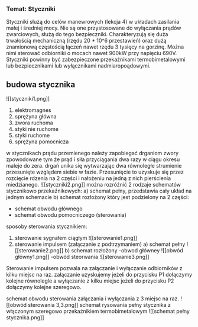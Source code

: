 ### Temat: Styczniki

Styczniki służą do celów manewrowych (lekcja 4) w układach zasilania małej i średniej mocy. Nie są one przystosowane do wyłączania prądów zwarciowych, służą do tego bezpieczniki. 
Charakteryzują się duża trwałością mechaniczną (rzędu 20 * 10^6 przestawień) oraz dużą znamionową częstością łączeń nawet rzędu 3 tysięcy na gorzinę. 
Można nimi sterować odbiorniki o mocach nawet 900kW przy napięciu 690V. Styczniki powinny być zabezpieczone przekaźnikami termobimetalowymi lub bezpiecznikami lub wyłącznikami nadmiaropoądowymi. 

## budowa stycznika
![[styczniki1.png]]
1. elektromagnes 
2. sprężyna główna 
3. zwora ruchoma
4. styki nie ruchome 
5. styki ruchome
6. sprężyna pomocnicza

w stycznikach prądu przemienego należy zapobiegać drganiom zwory zpowodowane tym że prąd i siła przyciągania dwa razy w ciągu okresu maleje do zera. drgań unika się wytwarzając dwa równoległe strumienie przesunięte względem siebie w fazie. 
Przesunięcie to uzyskuje się przez rozcięcie rdzenia na 2 części i nałożeniu na jedną z nich pierścienia miedzianego. 
![[styczniki2.png]]
można rozróźnić 2 rodzaje schematów stycznikowo przekaźnikowych: 
a) schemat pełny, przedstawia cały układ na jednym schemacie
b) schemat rozłożony który jest podzielony na 2 części: 
- schemat obwodu głównego 
- schemat obwodu pomocniczego (sterowania) 

sposoby sterowania stycznikiem: 
1. sterowanie sygnałem ciągłym 
![[sterowanie1.png]]
2. sterowanie impulsem (załączanie z podtrzymaniem)
a) schemat pełny 
![[sterowanie2.png]]
b) schemat rozłożony 
-obwod główney
![[obwód główny1.png]]
-obwód steorwania
![[sterowanie3.png]]

Sterowanie impulsem pozwala na załączanie i wyłączanie odbiorników z kilku miejsc na raz. załączanie uzyskujemy jeżeli do przycisku P1 dołączymy kolejne równolegle a wyłączanie z kilku miejsc jeżeli do przycisku P2 dołączymy kolejne szeregowo.

schemat obwodu sterowania załączania i wyłączania z 3 miejsc na raz. 
![[obwód sterowania 3,3.png]]
schemat rysowania pełny stycznika z włączonym szeregowo przekaźnikiem termobimetalowym 
![[schemat pełny stycznika.png]]
